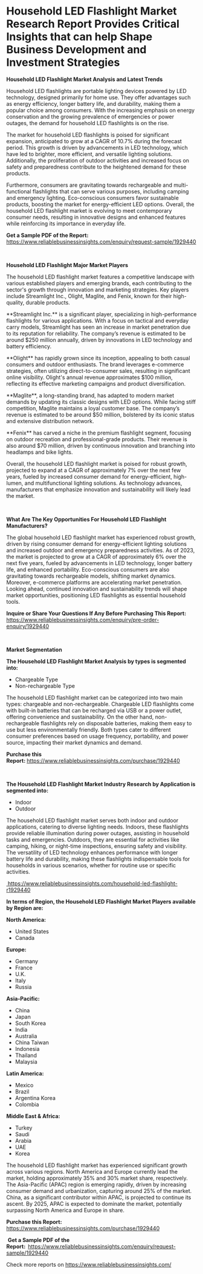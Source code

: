 <p><h1>Household LED Flashlight Market Research Report Provides Critical Insights that can help Shape Business Development and Investment Strategies</h1></p><p><strong>Household LED Flashlight Market Analysis and Latest Trends</strong></p>
<p><p>Household LED flashlights are portable lighting devices powered by LED technology, designed primarily for home use. They offer advantages such as energy efficiency, longer battery life, and durability, making them a popular choice among consumers. With the increasing emphasis on energy conservation and the growing prevalence of emergencies or power outages, the demand for household LED flashlights is on the rise.</p><p>The market for household LED flashlights is poised for significant expansion, anticipated to grow at a CAGR of 10.7% during the forecast period. This growth is driven by advancements in LED technology, which have led to brighter, more efficient, and versatile lighting solutions. Additionally, the proliferation of outdoor activities and increased focus on safety and preparedness contribute to the heightened demand for these products.</p><p>Furthermore, consumers are gravitating towards rechargeable and multi-functional flashlights that can serve various purposes, including camping and emergency lighting. Eco-conscious consumers favor sustainable products, boosting the market for energy-efficient LED options. Overall, the household LED flashlight market is evolving to meet contemporary consumer needs, resulting in innovative designs and enhanced features while reinforcing its importance in everyday life.</p></p>
<p><strong>Get a Sample PDF of the Report:&nbsp;</strong> <a href="https://www.reliablebusinessinsights.com/enquiry/request-sample/1929440?utm_campaign=57&utm_medium=2&utm_source=Github&utm_content=ia&utm_term=16012025&utm_id=household-led-flashlight">https://www.reliablebusinessinsights.com/enquiry/request-sample/1929440</a></p>
<p>&nbsp;</p>
<p><strong>Household LED Flashlight Major Market Players</strong></p>
<p><p>The household LED flashlight market features a competitive landscape with various established players and emerging brands, each contributing to the sector's growth through innovation and marketing strategies. Key players include Streamlight Inc., Olight, Maglite, and Fenix, known for their high-quality, durable products.</p><p>**Streamlight Inc.** is a significant player, specializing in high-performance flashlights for various applications. With a focus on tactical and everyday carry models, Streamlight has seen an increase in market penetration due to its reputation for reliability. The company’s revenue is estimated to be around $250 million annually, driven by innovations in LED technology and battery efficiency.</p><p>**Olight** has rapidly grown since its inception, appealing to both casual consumers and outdoor enthusiasts. The brand leverages e-commerce strategies, often utilizing direct-to-consumer sales, resulting in significant online visibility. Olight's annual revenue approximates $100 million, reflecting its effective marketing campaigns and product diversification.</p><p>**Maglite**, a long-standing brand, has adapted to modern market demands by updating its classic designs with LED options. While facing stiff competition, Maglite maintains a loyal customer base. The company’s revenue is estimated to be around $50 million, bolstered by its iconic status and extensive distribution network.</p><p>**Fenix** has carved a niche in the premium flashlight segment, focusing on outdoor recreation and professional-grade products. Their revenue is also around $70 million, driven by continuous innovation and branching into headlamps and bike lights.</p><p>Overall, the household LED flashlight market is poised for robust growth, projected to expand at a CAGR of approximately 7% over the next few years, fueled by increased consumer demand for energy-efficient, high-lumen, and multifunctional lighting solutions. As technology advances, manufacturers that emphasize innovation and sustainability will likely lead the market.</p></p>
<p>&nbsp;</p>
<p><strong>What Are The Key Opportunities For Household LED Flashlight Manufacturers?</strong></p>
<p><p>The global household LED flashlight market has experienced robust growth, driven by rising consumer demand for energy-efficient lighting solutions and increased outdoor and emergency preparedness activities. As of 2023, the market is projected to grow at a CAGR of approximately 6% over the next five years, fueled by advancements in LED technology, longer battery life, and enhanced portability. Eco-conscious consumers are also gravitating towards rechargeable models, shifting market dynamics. Moreover, e-commerce platforms are accelerating market penetration. Looking ahead, continued innovation and sustainability trends will shape market opportunities, positioning LED flashlights as essential household tools.</p></p>
<p><strong>Inquire or Share Your Questions If Any Before Purchasing This Report:</strong> <a href="https://www.reliablebusinessinsights.com/enquiry/pre-order-enquiry/1929440?utm_campaign=57&utm_medium=2&utm_source=Github&utm_content=ia&utm_term=16012025&utm_id=household-led-flashlight">https://www.reliablebusinessinsights.com/enquiry/pre-order-enquiry/1929440</a></p>
<p>&nbsp;</p>
<p><strong>Market Segmentation</strong></p>
<p><strong>The Household LED Flashlight Market Analysis by types is segmented into:</strong></p>
<p><ul><li>Chargeable Type</li><li>Non-rechargeable Type</li></ul></p>
<p><p>The household LED flashlight market can be categorized into two main types: chargeable and non-rechargeable. Chargeable LED flashlights come with built-in batteries that can be recharged via USB or a power outlet, offering convenience and sustainability. On the other hand, non-rechargeable flashlights rely on disposable batteries, making them easy to use but less environmentally friendly. Both types cater to different consumer preferences based on usage frequency, portability, and power source, impacting their market dynamics and demand.</p></p>
<p><strong>Purchase this Report:&nbsp;</strong><a href="https://www.reliablebusinessinsights.com/purchase/1929440?utm_campaign=57&utm_medium=2&utm_source=Github&utm_content=ia&utm_term=16012025&utm_id=household-led-flashlight">https://www.reliablebusinessinsights.com/purchase/1929440</a></p>
<p>&nbsp;</p>
<p><strong>The Household LED Flashlight Market Industry Research by Application is segmented into:</strong></p>
<p><ul><li>Indoor</li><li>Outdoor</li></ul></p>
<p><p>The household LED flashlight market serves both indoor and outdoor applications, catering to diverse lighting needs. Indoors, these flashlights provide reliable illumination during power outages, assisting in household tasks and emergencies. Outdoors, they are essential for activities like camping, hiking, or night-time inspections, ensuring safety and visibility. The versatility of LED technology enhances performance with longer battery life and durability, making these flashlights indispensable tools for households in various scenarios, whether for routine use or specific activities.</p></p>
<p><a href="https://www.reliablebusinessinsights.com/household-led-flashlight-r1929440?utm_campaign=57&utm_medium=2&utm_source=Github&utm_content=ia&utm_term=16012025&utm_id=household-led-flashlight">&nbsp;https://www.reliablebusinessinsights.com/household-led-flashlight-r1929440</a></p>
<p><strong>In terms of Region, the Household LED Flashlight Market Players available by Region are:</strong></p>
<p>
    <p> <strong> North America: </strong>
        <ul>
            <li>United States</li>
            <li>Canada</li>
        </ul>
        </p> 
    <p> <strong> Europe: </strong>
        <ul>
            <li>Germany</li>
            <li>France</li>
            <li>U.K.</li>
            <li>Italy</li>
            <li>Russia</li>
        </ul>
        </p> 
    <p> <strong> Asia-Pacific: </strong>
        <ul>
            <li>China</li>
            <li>Japan</li>
            <li>South Korea</li>
            <li>India</li>
            <li>Australia</li>
            <li>China Taiwan</li>
            <li>Indonesia</li>
            <li>Thailand</li>
            <li>Malaysia</li>
        </ul>
        </p> 
    <p> <strong> Latin America: </strong>
        <ul>
            <li>Mexico</li>
            <li>Brazil</li>
            <li>Argentina Korea</li>
            <li>Colombia</li>
        </ul>
        </p> 
    <p> <strong> Middle East & Africa: </strong>
        <ul>
            <li>Turkey</li>
            <li>Saudi</li>
            <li>Arabia</li>
            <li>UAE</li>
            <li>Korea</li>
        </ul>
    </p>
    </p>
<p><p>The household LED flashlight market has experienced significant growth across various regions. North America and Europe currently lead the market, holding approximately 35% and 30% market share, respectively. The Asia-Pacific (APAC) region is emerging rapidly, driven by increasing consumer demand and urbanization, capturing around 25% of the market. China, as a significant contributor within APAC, is projected to continue its ascent. By 2025, APAC is expected to dominate the market, potentially surpassing North America and Europe in share.</p></p>
<p><strong>Purchase this Report: </strong><a href="https://www.reliablebusinessinsights.com/purchase/1929440?utm_campaign=57&utm_medium=2&utm_source=Github&utm_content=ia&utm_term=16012025&utm_id=household-led-flashlight">https://www.reliablebusinessinsights.com/purchase/1929440</a></p>
<p>&nbsp;<strong>Get a Sample PDF of the Report:&nbsp;&nbsp;</strong><a href="https://www.reliablebusinessinsights.com/enquiry/request-sample/1929440?utm_campaign=57&utm_medium=2&utm_source=Github&utm_content=ia&utm_term=16012025&utm_id=household-led-flashlight">https://www.reliablebusinessinsights.com/enquiry/request-sample/1929440</a></p>
<p><strong></strong></p>
<p>Check more reports on <a href="https://www.reliablebusinessinsights.com/?utm_campaign=57&utm_medium=2&utm_source=Github&utm_content=ia&utm_term=16012025&utm_id=household-led-flashlight">https://www.reliablebusinessinsights.com/</a></p>